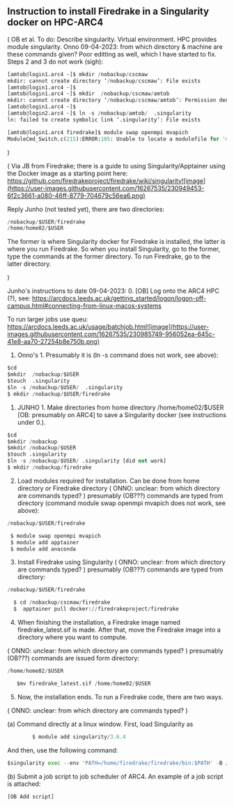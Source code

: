 ## Instruction to install Firedrake in a Singularity docker on HPC-ARC4

( OB et al. To do: Describe singularity. Virtual environment. HPC provides module singularity.
Onno 09-04-2023: from which directory & machine are these commands given?
Poor editting as well, which I have started to fix. Steps 2 and 3 do not work (sigh):
```Python
[amtob@login1.arc4 ~]$ mkdir /nobackup/cscmaw
mkdir: cannot create directory ‘/nobackup/cscmaw’: File exists
[amtob@login1.arc4 ~]$ 
[amtob@login1.arc4 ~]$ mkdir  /nobackup/cscmaw/amtob
mkdir: cannot create directory ‘/nobackup/cscmaw/amtob’: Permission denied
[amtob@login1.arc4 ~]$ 
[amtob@login2.arc4 ~]$ ln -s /nobackup/amtob/  .singularity
ln: failed to create symbolic link ‘.singularity’: File exists

[amtob@login1.arc4 firedrake]$ module swap openmpi mvapich
ModuleCmd_Switch.c(215):ERROR:105: Unable to locate a modulefile for 'mvapich'
```
)

( Via JB from Firedrake; there is a guide to using Singularity/Apptainer using the Docker image as a starting point here: https://github.com/firedrakeproject/firedrake/wiki/singularity![image](https://user-images.githubusercontent.com/16267535/230949453-6f2c3661-a080-46ff-8779-704679c56ea6.png) 

Reply Junho (not tested yet), there are two directories:
```Python
/nobackup/$USER/firedrake
/home/home02/$USER
```

The former is where Singularity docker for Firedrake is installed, the latter is where you run Firedrake. So when you install Singularity, go to the former, type the commands at the former directory. To run Firedrake, go to the latter directory. 


)


Junho's instructions to date 09-04-2023:
0. [OB] Log onto the ARC4 HPC (?), see: https://arcdocs.leeds.ac.uk/getting_started/logon/logon-off-campus.html#connecting-from-linux-macos-systems

To run larger jobs use queu:
https://arcdocs.leeds.ac.uk/usage/batchjob.html![image](https://user-images.githubusercontent.com/16267535/230985749-956052ea-645c-41e8-aa70-27254b8e750b.png)


1. Onno's 1. Presumably it is (ln -s command does not work, see above):
  ```Python
  $cd
  $mkdir  /nobackup/$USER
  $touch  .singularity
  $ln -s /nobackup/$USER/  .singularity
  $ mkdir /nobackup/$USER/firedrake
  
  
```

1.	JUNHO 1. Make directories from home directory /home/home02/$USER [OB: presumably on ARC4] to save a Singularity docker (see instructions under 0.).
  ```Python
  $cd
  $mkdir /nobackup
  $mkdir /nobackup/$USER
  $touch .singularity
  $ln -s /nobackup/$USER/ .singularity [did not work]
  $ mkdir /nobackup/firedrake
  
```
2.	Load modules required for installation. Can be done from home directory or Firedrake directory ( ONNO: unclear: from which directory are commands typed? ) presumably (OB???) commands are typed from directory (command module swap openmpi mvapich does not work, see above):
```Python
/nobackup/$USER/firedrake
```


```Python
 $ module swap openmpi mvapich
 $ module add apptainer
 $ module add anaconda
```
       
3.	Install Firedrake using Singularity ( ONNO: unclear: from which directory are commands typed? ) presumably (OB???) commands are typed from directory:
```Python
/nobackup/$USER/firedrake
```


```Python
  $ cd /nobackup/cscmaw/firedrake
  $  apptainer pull docker://firedrakeproject/firedrake
  ```
4.	When finishing the installation, a Firedrake image named firedrake_latest.sif is made.
After that, move the Firedrake image into a directory where you want to compute.

( ONNO: unclear: from which directory are commands typed? ) presumably (OB???) commands are issued form directory:
```Python
/home/home02/$USER
```

```Python
   $mv firedrake_latest.sif /home/home02/$USER
```

5.	Now, the installation ends. To run a Firedrake code, there are two ways.

( ONNO: unclear: from which directory are commands typed? )

(a)	Command directly at a linux window. First, load Singularity as 
```Python
        $ module add singularity/3.6.4
```
  
  And then, use the following command:
  
```Python
$singularity exec --env 'PATH=/home/firedrake/firedrake/bin:$PATH' -B /run -B /nobackup -B ~/.cache:/home/firedrake/firedrake/.cache firedrake_latest.sif python BL_test.py
```

(b)	Submit a job script to job scheduler of ARC4. An example of a job script is attached:
```Python
[OB Add script]
```

